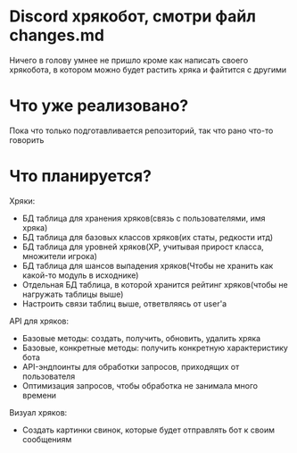 # Discord хрякобот, смотри файл changes.md


Ничего в голову умнее не пришло кроме как написать своего хрякобота, в котором можно будет растить хряка и файтится с другими

# Что уже реализовано?

Пока что только подготавливается репозиторий, так что рано что-то говорить

# Что планируется?

Хряки:

- БД таблица для хранения хряков(связь с пользователями, имя хряка)
- БД таблица для базовых классов хряков(их статы, редкости итд)
- БД таблица для уровней хряков(XP, учитывая прирост класса, множители игрока)
- БД таблица для шансов выпадения хряков(Чтобы не хранить как какой-то модуль в исходнике)
- Отдельная БД таблица, в которой хранится рейтинг хряков(чтобы не нагружать таблицы выше)
- Настроить связи таблиц выше, ответвляясь от user'а

API для хряков:

- Базовые методы: создать, получить, обновить, удалить хряка
- Базовые, конкретные методы: получить конкретную характеристику бота
- API-эндпоинты для обработки запросов, приходящих от пользователя
- Оптимизация запросов, чтобы обработка не занимала много времени

Визуал хряков:

- Создать картинки свинок, которые будет отправлять бот к своим сообщениям
